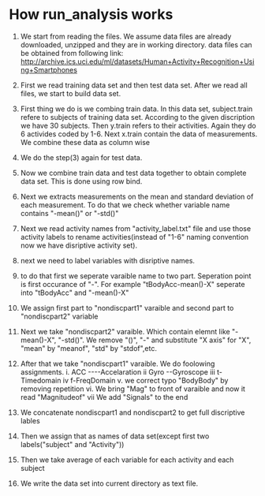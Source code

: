 How run_analysis works
=============
1. We start from reading the files. We assume data files are already downloaded, unzipped and they are in working directory.
data files can be obtained from following link: http://archive.ics.uci.edu/ml/datasets/Human+Activity+Recognition+Using+Smartphones 

2. First we read training data set and then test data set. After we read all files, we start to build data set.

3. First thing we do is we combing train data. In this data set, subject.train refere to subjects of training data set. According to the given discription we have 30 subjects. Then y.train refers to their activities. Again they do 6 activides coded by 1-6. Next x.train contain the data of measurements. We combine these data as column wise

4. We do the step(3) again for test data.

5. Now we combine train data and test data together to obtain complete data set. This is done using row bind.

6. Next we extracts measurements on the mean and standard deviation of each measurement. To do that we check whether variable name contains "-mean()" or "-std()" 

7. Next we read activity names from "activity_label.txt" file and use those activity labels to rename activities(instead of "1-6"  naming convention now we have disriptive activity set).

8. next we need to label variables with disriptive names.

9. to do that first we seperate varaible name to two part. Seperation point is first occurance of "-". For example "tBodyAcc-mean()-X" seperate into "tBodyAcc" and "-mean()-X"

10. We assign first part to "nondiscpart1" varaible and second part to "nondiscpart2" variable

11. Next we take "nondiscpart2" varaible. Which contain elemnt like "-mean()-X", "-std()". We remove "()", "-" and substitute "X axis" for "X", "mean" by "meanof", "std" by "stdof",etc.

12. After that we take "nondiscpart1" varaible. We do foolowing assignments.
    i. ACC ----Accelaration
    ii Gyro --Gyroscope
    iii t-Timedomain
    iv  f-FreqDomain
    v.  we correct typo "BodyBody" by removing repetition
    vi. We bring "Mag" to front of varaible and now it read "Magnitudeof"
    vii We add "Signals" to the end

13. We concatenate nondiscpart1 and nondiscpart2 to get full discriptive lables

14. Then we assign that as names of data set(except first two labels("subject" and "Activity"))

15. Then we take average of each variable for each activity and each subject

16. We write the data set into current directory as text file.
